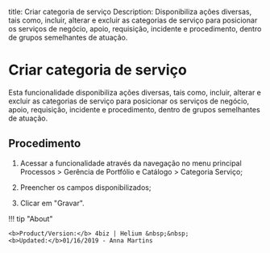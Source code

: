 title: Criar categoria de serviço
Description: Disponibiliza ações diversas, tais como, incluir, alterar e excluir as categorias de serviço para posicionar os serviços de negócio, apoio, requisição, incidente e procedimento, dentro de grupos semelhantes de atuação.
# Criar categoria de serviço

Esta funcionalidade disponibiliza ações diversas, tais como, incluir, alterar e
excluir as categorias de serviço para posicionar os serviços de negócio, apoio,
requisição, incidente e procedimento, dentro de grupos semelhantes de atuação.

Procedimento
----------------

1.  Acessar a funcionalidade através da navegação no menu principal
    Processos \> Gerência de Portfólio e Catálogo \> Categoria Serviço;

2.  Preencher os campos disponibilizados;

3.  Clicar em "Gravar".


<!-- <i class='fa fa-youtube-play  fa-2x' style='color:#97ce17;vertical-align: middle;'> </i> [Video Library](https://www.youtube.com/playlist?list=PLB5qK2uzf2RPUBXWp7r7A0YUQY07qkSrO)'
-->
!!! tip "About"

    <b>Product/Version:</b> 4biz | Helium &nbsp;&nbsp;
    <b>Updated:</b>01/16/2019 - Anna Martins
